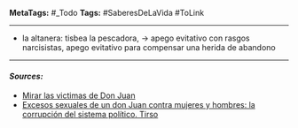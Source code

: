 **MetaTags:** #_Todo
**Tags:** #SaberesDeLaVida #ToLink 
- - -
- la altanera:  tisbea la pescadora, -> apego evitativo con rasgos narcisistas, apego evitativo para compensar una herida de abandono

- - - 
#### ***Sources:***
- [Mirar las victimas de Don Juan](https://www.youtube.com/watch?v=3XHhpjbPM40)
- [Excesos sexuales de un don Juan contra mujeres y hombres: la corrupción del sistema político. Tirso](https://www.youtube.com/watch?v=JartTDRW99A)